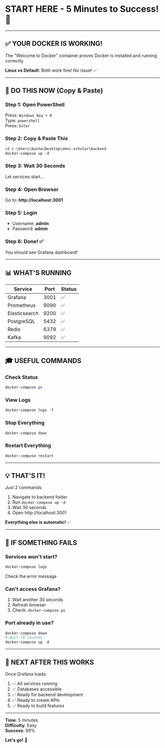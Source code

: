 # START HERE - 5 Minutes to Success! 🚀

---

## ✅ YOUR DOCKER IS WORKING!

The "Welcome to Docker" container proves Docker is installed and running correctly.

**Linux vs Default**: Both work fine! No issue! ✅

---

## 🎯 DO THIS NOW (Copy & Paste)

### Step 1: Open PowerShell
Press: `Windows Key + R`  
Type: `powershell`  
Press: `Enter`

### Step 2: Copy & Paste This
```powershell
cd c:\Users\basha\Desktop\omni-scholar\backend
docker-compose up -d
```

### Step 3: Wait 30 Seconds
Let services start...

### Step 4: Open Browser
Go to: **http://localhost:3001**

### Step 5: Login
- Username: **admin**
- Password: **admin**

### Step 6: Done! ✅
You should see Grafana dashboard!

---

## 📊 WHAT'S RUNNING

| Service | Port | Status |
|---------|------|--------|
| Grafana | 3001 | ✅ |
| Prometheus | 9090 | ✅ |
| Elasticsearch | 9200 | ✅ |
| PostgreSQL | 5432 | ✅ |
| Redis | 6379 | ✅ |
| Kafka | 9092 | ✅ |

---

## 🎓 USEFUL COMMANDS

### Check Status
```powershell
docker-compose ps
```

### View Logs
```powershell
docker-compose logs -f
```

### Stop Everything
```powershell
docker-compose down
```

### Restart Everything
```powershell
docker-compose restart
```

---

## 💡 THAT'S IT!

Just 2 commands:
1. Navigate to backend folder
2. Run `docker-compose up -d`
3. Wait 30 seconds
4. Open http://localhost:3001

**Everything else is automatic!** ✅

---

## 🐛 IF SOMETHING FAILS

### Services won't start?
```powershell
docker-compose logs
```
Check the error message

### Can't access Grafana?
1. Wait another 30 seconds
2. Refresh browser
3. Check: `docker-compose ps`

### Port already in use?
```powershell
docker-compose down
# Wait 10 seconds
docker-compose up -d
```

---

## 🚀 NEXT AFTER THIS WORKS

Once Grafana loads:
1. ✅ All services running
2. ✅ Databases accessible
3. ✅ Ready for backend development
4. ✅ Ready to create APIs
5. ✅ Ready to build features

---

**Time**: 5 minutes  
**Difficulty**: Easy  
**Success**: 99%

**Let's go!** 💪
